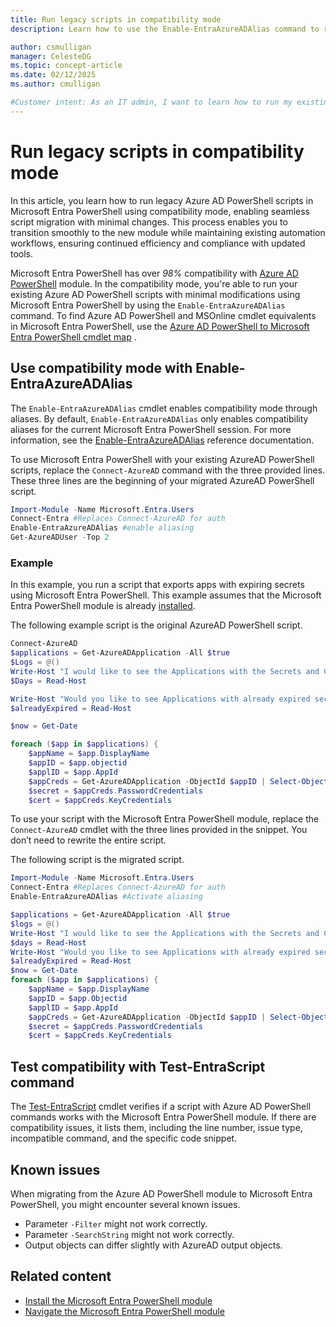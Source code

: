 ```yaml
---
title: Run legacy scripts in compatibility mode 
description: Learn how to use the Enable-EntraAzureADAlias command to run existing AzureAD PowerShell scripts in Microsoft Entra PowerShell with minimal modifications.

author: csmulligan
manager: CelesteDG
ms.topic: concept-article
ms.date: 02/12/2025
ms.author: cmulligan

#Customer intent: As an IT admin, I want to learn how to run my existing scripts from Azure AD PowerShell in Microsoft Entra PowerShell so that I can smoothly transition to using Microsoft Entra PowerShell in my operations.
---
```

# Run legacy scripts in compatibility mode

In this article, you learn how to run legacy Azure AD PowerShell scripts in Microsoft Entra PowerShell using compatibility mode, enabling seamless script migration with minimal changes. This process enables you to transition smoothly to the new module while maintaining existing automation workflows, ensuring continued efficiency and compliance with updated tools.

Microsoft Entra PowerShell has over _98%_ compatibility with [Azure AD PowerShell][azuread-ps] module. In the compatibility mode, you're able to run your existing Azure AD PowerShell scripts with minimal modifications using Microsoft Entra PowerShell by using the `Enable-EntraAzureADAlias` command. To find Azure AD PowerShell and MSOnline cmdlet equivalents in Microsoft Entra PowerShell, use the [Azure AD PowerShell to Microsoft Entra PowerShell cmdlet map](./azuread-powershell-to-entra-powershell-mapping.md) .

## Use compatibility mode with Enable-EntraAzureADAlias

The `Enable-EntraAzureADAlias` cmdlet enables compatibility mode through aliases. By default, `Enable-EntraAzureADAlias` only enables compatibility aliases for the current Microsoft Entra PowerShell session. For more information, see the [Enable-EntraAzureADAlias][enable-entraazureadalias] reference documentation.

To use Microsoft Entra PowerShell with your existing AzureAD PowerShell scripts, replace the `Connect-AzureAD` command with the three provided lines. These three lines are the beginning of your migrated AzureAD PowerShell script.

```powershell
Import-Module -Name Microsoft.Entra.Users
Connect-Entra #Replaces Connect-AzureAD for auth
Enable-EntraAzureADAlias #enable aliasing
Get-AzureADUser -Top 2
```

### Example

In this example, you run a script that exports apps with expiring secrets using Microsoft Entra PowerShell. This example assumes that the Microsoft Entra PowerShell module is already [installed][installation].

The following example script is the original AzureAD PowerShell script.

```powershell
Connect-AzureAD
$applications = Get-AzureADApplication -All $true
$Logs = @()
Write-Host "I would like to see the Applications with the Secrets and Certificates that expire in the next X amount of Days? <<Replace X with the number of days. The answer should be ONLY in Numbers>>" -ForegroundColor Green
$Days = Read-Host

Write-Host "Would you like to see Applications with already expired secrets or certificates as well? <<Answer with [Yes] [No]>>" -ForegroundColor Green
$alreadyExpired = Read-Host

$now = Get-Date

foreach ($app in $applications) {
    $appName = $app.DisplayName
    $appID = $app.objectid
    $applID = $app.AppId
    $appCreds = Get-AzureADApplication -ObjectId $appID | Select-Object -Property PasswordCredentials, KeyCredentials
    $secret = $appCreds.PasswordCredentials
    $cert = $appCreds.KeyCredentials

```

To use your script with the Microsoft Entra PowerShell module, replace the `Connect-AzureAD` cmdlet with the three lines provided in the snippet. You don’t need to rewrite the entire script.

The following script is the migrated script.

```powershell
Import-Module -Name Microsoft.Entra.Users
Connect-Entra #Replaces Connect-AzureAD for auth
Enable-EntraAzureADAlias #Activate aliasing

$applications = Get-AzureADApplication -All $true
$logs = @()
Write-Host "I would like to see the Applications with the Secrets and Certificates that expire in the next X amount of Days? <<Replace X with the number of days. The answer should be ONLY in Numbers>>" -ForegroundColor Green
$days = Read-Host
Write-Host "Would you like to see Applications with already expired secrets or certificates as well? <<Answer with [Yes] [No]>>" -ForegroundColor Green
$alreadyExpired = Read-Host
$now = Get-Date
foreach ($app in $applications) {
    $appName = $app.DisplayName
    $appID = $app.Objectid
    $applID = $app.AppId
    $appCreds = Get-AzureADApplication -ObjectId $appID | Select-Object -Property PasswordCredentials, KeyCredentials
    $secret = $appCreds.PasswordCredentials
    $cert = $appCreds.KeyCredentials
```

## Test compatibility with Test-EntraScript command

The [Test-EntraScript][testEntrascriptDefinition] cmdlet verifies if a script with Azure AD PowerShell commands works with the Microsoft Entra PowerShell module. If there are compatibility issues, it lists them, including the line number, issue type, incompatible command, and the specific code snippet.

## Known issues

When migrating from the Azure AD PowerShell module to Microsoft Entra PowerShell, you might encounter several known issues.

- Parameter `-Filter` might not work correctly.
- Parameter `-SearchString` might not work correctly.
- Output objects can differ slightly with AzureAD output objects.

## Related content

- [Install the Microsoft Entra PowerShell module][installation]
- [Navigate the Microsoft Entra PowerShell module][quickstart]

<!-- link references -->
[azuread-ps]: /powershell/module/azuread
[installation]: installation.md
[testEntrascriptDefinition]: /powershell/module/microsoft.entra/test-entrascript
[enable-entraazureadalias]: /powershell/module/microsoft.entra/enable-entraazureadalias
[quickstart]: navigate-entraps.md
